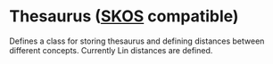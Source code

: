 Thesaurus ([SKOS](https://www.w3.org/2004/02/skos/) compatible)
===============================

Defines a class for storing thesaurus and defining distances between different concepts.
Currently Lin distances are defined.